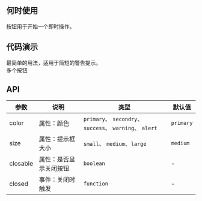 ## 何时使用

按钮用于开始一个即时操作。

## 代码演示

<div class="grid-x grid-margin-x">
  <div class="medium-6 large-6 cell">
    <nc-example>
      <nc-example-showcase>
        <example-button-basic></example-button-basic>
      </nc-example-showcase>
      <nc-example-legend title="基本">
        最简单的用法，适用于简短的警告提示。
      </nc-example-legend>
      <nc-example-code [code]="basicCode"></nc-example-code>
    </nc-example>
   
  </div>
  <div class="medium-6 large-6 cell">
    <nc-example>
      <nc-example-showcase>
        <example-button-group></example-button-group>
      </nc-example-showcase>
      <nc-example-legend title="按钮组">
        多个按钮
      </nc-example-legend>
      <nc-example-code [code]="groupCode"></nc-example-code>
    </nc-example>
  </div>
</div>

## API

| 参数 | 说明 | 类型 | 默认值 |
| --- | --- | --- | --- |
| color | 属性：颜色 | `primary`、 `secondry`、 `success`、 `warning`、 `alert` | `primary` |
| size | 属性：提示框大小 | `small`、 `medium`、`large` | `medium` |
| closable | 属性：是否显示关闭按钮 | `boolean` | - |
| closed | 事件：关闭时触发 | `function` | - |

